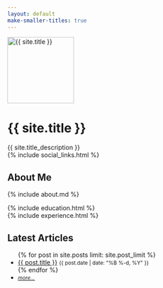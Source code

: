 ```yaml
---
layout: default
make-smaller-titles: true
---
```


<div class="container-fluid index">
    <div class="row">
        <div class="col-md-12 main content-panel">
            <div class="gravatar">
                <img src="{{ site.title_image }}" class="img-circle about-image" height="150" width="150" alt="{{ site.title }}" />
            </div>
            <h1 class="header author-header" itemprop="headline">{{ site.title }}</h1>
            <div class="author-text">
                {{ site.title_description }}
            </div>
            {% include social_links.html %}
          </div>
        <div class="col-md-12 main content-panel">
            <div class="articles">
                <h2>About Me</h2>
            </div>
            <p markdown="1">
            {% include about.md %}
            </p>
        </div>
        <div class="col-md-12 main content-panel">
            {% include education.html %}
        </div>
        <div class="col-md-12 main content-panel">
            {% include experience.html %}
        </div>
        <div class="col-md-12 main content-panel">
            <div class="articles">
            <h2>Latest Articles</h2>
            <ul>
                {% for post in site.posts limit: site.post_limit %}
                    <li>
                        <a href="{{ post.url | prepend: site.baseurl }}">{{ post.title }}</a>
                        <small class="hidden-xs">{{ post.date | date: "%B %-d, %Y" }}</small>
                    </li>
                {% endfor %}
                  <li>
                      <small><i><a href="{{ site.baseurl }}/posts-by-categories/">more...</a></i></small>
                  </li>
              </ul>
            </div>
        </div>
    </div>
</div>
